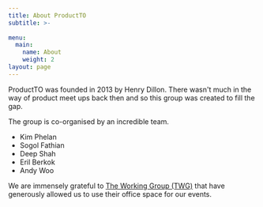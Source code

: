 ```yaml
---
title: About ProductTO
subtitle: >-
  
menu:
  main:
    name: About 
    weight: 2
layout: page
---
```


ProductTO was founded in 2013 by Henry Dillon. There wasn't much in the way of product meet ups back then and so this group was created to fill the gap.

The group is co-organised by an incredible team.

 - Kim Phelan
 - Sogol Fathian
 - Deep Shah
 - Eril Berkok
 - Andy Woo
 
 We are immensely grateful to [The Working Group (TWG)](https://twg.io/) that have generously allowed us to use their office space for our events.